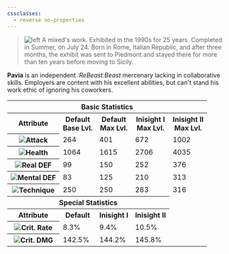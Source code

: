 ```yaml
---
cssclasses:
  - reverse no-properties
---
```

> ![left](https://static.wikia.nocookie.net/reverse1999/images/c/c5/Pavia_Icon.png/revision/latest/scale-to-width-down/75?cb=20230530220755) A mixed's work. Exhibited in the 1990s for 25 years. Completed in Summer, on July 24. Born in Rome, Italian Republic, and after three months, the exhibit was sent to Piedmont and stayed there for more than ten years before moving to Sicily.

**Pavia**  is an independent *:ReBeast:Beast*  mercenary lacking in collaborative skills. Employers are content with his excellent abilities, but can't stand his work ethic of ignoring his coworkers.



<table>
	<tr><th colspan="5">Basic Statistics</th></tr>
	<tr>
		<th>Attribute</th>
		<th>Default  <br><span>Base Lvl.</span></th>
		<th>Default  <br><span>Max Lvl.</span></th>
		<th>Inisight I  <br><span>Max Lvl.</span></th>
		<th>Inisight II  <br><span>Max Lvl.</span></th>
	</tr>
	<tr>
		<th><img src="app://85f183aaee4e71348e992bcf95c338cc3897/C:/Users/regin/OneDrive/Jackalupes%20Corner/Reverse1999/Images/Attributes/Attack.svg?1735921139060">Attack</th>
		<td>264</td>
		<td>401</td>
		<td>672</td>
		<td>1002</td>
	</tr>
	<tr>
		<th><img src="https://static.wikia.nocookie.net/reverse1999/images/9/93/101_Icon.png/revision/latest/scale-to-width-down/22?cb=20230601013120">Health</th>
		<td>1064</td>
		<td>1615</td>
		<td>2706</td>
		<td>4035</td>
	</tr>
	<tr>
		<th><img src="https://static.wikia.nocookie.net/reverse1999/images/b/b2/103_Icon.png/revision/latest/scale-to-width-down/22?cb=20230601013149">Real DEF</th>
		<td>99</td>
		<td>150</td>
		<td>252</td>
		<td>376</td>
	</tr>
	<tr>
		<th><img src="https://static.wikia.nocookie.net/reverse1999/images/1/1c/104_Icon.png/revision/latest/scale-to-width-down/22?cb=20230601013159">Mental DEF</th>
		<td>83</td>
		<td>125</td>
		<td>210</td>
		<td>313</td>
	</tr>
	<tr>
		<th><img src="https://static.wikia.nocookie.net/reverse1999/images/5/50/105_Icon.png/revision/latest/scale-to-width-down/22?cb=20230601013207">Technique</th>
		<td>250</td>
		<td>250</td>
		<td>283</td>
		<td>316</td>
	</tr>
	<tr><th colspan="4">Special Statistics</th></tr>
	<tr>
		<th>Attribute</th>
		<th>Default  </th>
		<th>Inisight I</th>
		<th>Inisight II </th>
	</tr>
	<tr>
		<th><img src="https://static.wikia.nocookie.net/reverse1999/images/9/90/201_Icon.png/revision/latest/scale-to-width-down/22?cb=20230601021035">Crit. Rate</th>
		<td>8.3%</td>
		<td>9.4%</td>
		<td>10.5%</td>
	</tr>
	<tr>
		<th><img src="https://static.wikia.nocookie.net/reverse1999/images/8/80/203_Icon.png/revision/latest/scale-to-width-down/22?cb=20230718204647">Crit. DMG</th>
		<td>142.5%</td>
		<td>144.2%</td>
		<td>145.8%</td>
	</tr>
</table>